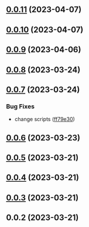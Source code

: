 

## [0.0.11](https://github.com/15210257331/vue3-dialog-c/compare/v0.0.10...v0.0.11) (2023-04-07)

## [0.0.10](https://github.com/15210257331/vue3-dialog-c/compare/v0.0.9...v0.0.10) (2023-04-07)

## [0.0.9](https://github.com/15210257331/vue3-dialog-c/compare/v0.0.8...v0.0.9) (2023-04-06)

## [0.0.8](https://github.com/15210257331/vue3-dialog-c/compare/v0.0.7...v0.0.8) (2023-03-24)

## [0.0.7](https://github.com/15210257331/vue3-dialog-c/compare/v0.0.6...v0.0.7) (2023-03-24)


### Bug Fixes

* change scripts ([ff79e30](https://github.com/15210257331/vue3-dialog-c/commit/ff79e30a76655d40b6b28af31efbf7414e927681))

## [0.0.6](https://github.com/15210257331/vue3-dialog-c/compare/v0.0.5...v0.0.6) (2023-03-23)

## [0.0.5](https://github.com/15210257331/vue3-dialog-c/compare/v0.0.4...v0.0.5) (2023-03-21)

## [0.0.4](https://github.com/15210257331/vue3-dialog-c/compare/v0.0.3...v0.0.4) (2023-03-21)

## [0.0.3](https://github.com/15210257331/vue3-dialog-c/compare/v0.0.2...v0.0.3) (2023-03-21)

## 0.0.2 (2023-03-21)